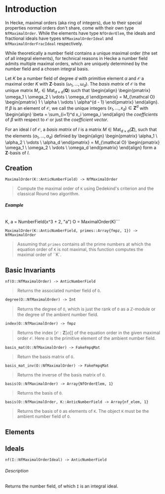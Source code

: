 <!-- Generated by Docile.jl -->

# Introduction

In Hecke, maximal orders (aka ring of integers), due to their special properties normal orders don't share, come with their own type `NfMaximalOrder`.  While the elements have type `NfOrderElem`, the ideals and fractional ideals have types `NfMaximalOrderIdeal` and `NfMaximalOrderFracIdeal` respectively.

While theoretically a number field contains a unique maximal order (the set of all integral elements), for technical reasons in Hecke a number field admits multiple maximal orders, which are uniquely determined by the number field and a chosen integral basis.

Let $K$ be a number field of degree $d$ with primitive element $\alpha$ and $\mathcal O$ a maximal order $K$ with $\mathbf{Z}$-basis $(\omega_1,\dotsc,\omega_d)$. The *basis matrix* of $\mathcal O$ is the unique matrix $M_{\mathcal O} \in \operatorname{Mat}_{d \times d}(\mathbf{Q})$ such that \begin{align} \begin{pmatrix} \omega_1 \\ \omega_2 \\ \vdots \\ \omega_d \end{pmatrix} = M_{\mathcal O} \begin{pmatrix} 1 \\ \alpha \\ \vdots \\ \alpha^{d - 1} \end{pmatrix} \end{align}. If $\beta$ is an element of $\mathcal O$, we call the unique integers $(x_1,\dotsc,x_d) \in \mathbf Z^d$ with \begin{align} \beta = \sum_{i=1}^d x_i \omega_i \end{align} the *coefficients* of $\beta$ with respect to $\mathcal O$ or just the *coefficient vector*.

For an ideal $I$ of $\mathcal O$, a *basis matrix* of $I$ is a matrix $M \in \operatorname{Mat}_{d \times d}(\mathbf{Z})$, such that the elements $(\alpha_1,\dotsc,\alpha_d)$ definied by \begin{align} \begin{pmatrix} \alpha_1 \\ \alpha_2 \\ \vdots \\ \alpha_d \end{pmatrix} = M_{\mathcal O} \begin{pmatrix} \omega_1 \\ \omega_2 \\ \vdots \\ \omega_d \end{pmatrix} \end{align} form a $\mathbf{Z}$-basis of $I$.

## Creation

<a name="MaximalOrder(K::Nemo.AnticNumberField) at /home/thofmann/.julia/v0.4/Hecke/src/NfMaximalOrder/NfMaximalOrder.jl:212"></a>

```
MaximalOrder(K::AnticNumberField) -> NfMaximalOrder
```

> Compute the maximal order of `K` using Dedekind's criterion and the classical Round two algorithm.


##### Example

> ```Qx, x = QQ["x"]


K, a = NumberField(x^3 + 2, "a") O = MaximalOrder(K)```

<a name="MaximalOrder(K::Nemo.AnticNumberField, primes::Array{Nemo.fmpz,1}) at /home/thofmann/.julia/v0.4/Hecke/src/NfMaximalOrder/NfMaximalOrder.jl:227"></a>

```
MaximalOrder(K::AnticNumberField, primes::Array{fmpz, 1}) -> NfMaximalOrder
```

> Assuming that `primes` contains all the prime numbers at which the equation order of `K` is not maximal, this function computes the maximal order of ``K`.


## Basic Invariants

<a name="nf(O::Hecke.NfMaximalOrder) at /home/thofmann/.julia/v0.4/Hecke/src/NfMaximalOrder/NfMaximalOrder.jl:43"></a>

```
nf(O::NfMaximalOrder) -> AnticNumberField
```

> Returns the associated number field of `O`.


<a name="degree(O::Hecke.NfMaximalOrder) at /home/thofmann/.julia/v0.4/Hecke/src/NfMaximalOrder/NfMaximalOrder.jl:51"></a>

```
degree(O::NfMaximalOrder) -> Int
```

> Returns the degree of `O`, which is just the rank of `O` as a $\mathbb{Z}$-module or the degree of the ambient number field.


<a name="index(O::Hecke.NfMaximalOrder) at /home/thofmann/.julia/v0.4/Hecke/src/NfMaximalOrder/NfMaximalOrder.jl:109"></a>

```
index(O::NfMaximalOrder) -> fmpz
```

> Returns the index $[ \mathcal{O} : \mathbf{Z}[\alpha]]$ of the equation order in the given maximal order $\mathcal O$. Here $\alpha$ is the primitive element of the ambient number field.


<a name="basis_mat(O::Hecke.NfMaximalOrder) at /home/thofmann/.julia/v0.4/Hecke/src/NfMaximalOrder/NfMaximalOrder.jl:59"></a>

```
basis_mat(O::NfMaximalOrder) -> FakeFmpqMat
```

> Return the basis matrix of `O`.


<a name="basis_mat_inv(O::Hecke.NfMaximalOrder) at /home/thofmann/.julia/v0.4/Hecke/src/NfMaximalOrder/NfMaximalOrder.jl:68"></a>

```
basis_mat_inv(O::NfMaximalOrder) -> FakeFmpqMat
```

> Returns the inverse of the basis matrix of `O`.


<a name="basis(O::Hecke.NfMaximalOrder) at /home/thofmann/.julia/v0.4/Hecke/src/NfMaximalOrder/NfMaximalOrder.jl:82"></a>

```
basis(O::NfMaximalOrder) -> Array{NfOrderElem, 1}
```

> Returns the basis of `O`.


<a name="basis(O::Hecke.NfMaximalOrder, K::Nemo.AnticNumberField) at /home/thofmann/.julia/v0.4/Hecke/src/NfMaximalOrder/NfMaximalOrder.jl:92"></a>

```
basis(O::NfMaximalOrder, K::AnticNumberField -> Array{nf_elem, 1}
```

> Returns the basis of `O` as elements of `K`. The object `K` must be the ambient number field of `O`.


## Elements

## Ideals

<a name="nf(x::Hecke.NfMaximalOrderIdeal) at /home/thofmann/.julia/v0.4/Hecke/src/NfMaximalOrder/Ideal.jl:130"></a>

```
nf(I::NfMaximalOrderIdeal) -> AnticNumberField
```

###### Description

Returns the number field, of which `I` is an integral ideal.

